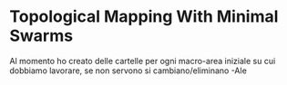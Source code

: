 # Topological Mapping With Minimal Swarms

Al momento ho creato delle cartelle per ogni macro-area iniziale su cui dobbiamo lavorare, se non servono si cambiano/eliminano
-Ale
